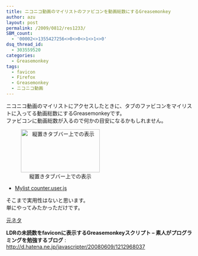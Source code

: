 ```yaml
---
title: ニコニコ動画のマイリストのファビコンを動画総数にするGreasemonkey
author: azu
layout: post
permalink: /2009/0812/res1233/
SBM_count:
  - '00002<>1355427256<>0<>0<>1<>1<>0'
dsq_thread_id:
  - 303559520
categories:
  - Greasemonkey
tags:
  - favicon
  - Firefox
  - Greasemonkey
  - ニコニコ動画
---
```

ニコニコ動画のマイリストにアクセスしたときに、タブのファビコンをマイリストに入ってる動画総数にするGreasemonkeyです。  
ファビコンに動画総数が入るので何かの目安になるかもしれません。

<div style="text-align: center;">
  <figure id="attachment_1230" style="width: 213px;" class="wp-caption alignnone"><img class="size-full wp-image-1230" title="sshot-2009-08-12-23-34-45.png" src="http://efcl.info/wp-content/uploads/2009/08/sshot-2009-08-12-23-34-45.png" alt="縦置きタブバー上での表示" width="213" height="117" /><figcaption class="wp-caption-text">縦置きタブバー上での表示</figcaption></figure>
</div>

*   [Mylist counter.user.js][1]

そこまで実用性はないと思います。  
単にやってみたかっただけです。

<span style="text-decoration: underline;">元ネタ</span>

**LDRの未読数をfaviconに表示するGreasemonkeyスクリプト &#8211; 素人がプログラミングを勉強するブログ**
:   <http://d.hatena.ne.jp/javascripter/20080609/1212968037>

<div>
  <img src="http://img.zemanta.com/pixy.gif?x-id=2184912c-30d7-84fa-a7e9-da7f31cbe852" alt="" />
</div>

 [1]: http://gist.github.com/raw/166531/689367d4e8ff84cddc7e7aeb5c05d19ae4e4adef/Mylist%20counter.user.js